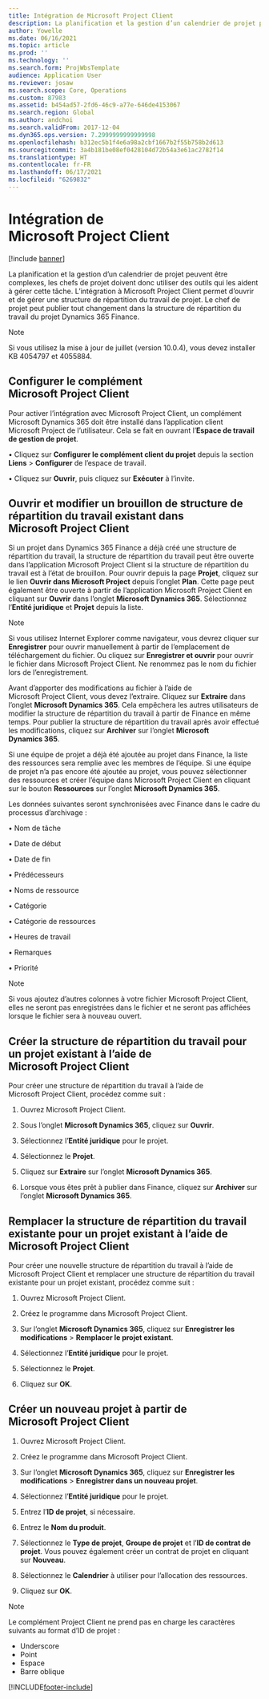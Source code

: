 ```yaml
---
title: Intégration de Microsoft Project Client
description: La planification et la gestion d’un calendrier de projet peuvent être complexes, les chefs de projet doivent donc utiliser des outils qui les aident à gérer cette tâche. L’intégration à Microsoft Project Client permet d’ouvrir et de gérer une structure de répartition du travail de projet.
author: Yowelle
ms.date: 06/16/2021
ms.topic: article
ms.prod: ''
ms.technology: ''
ms.search.form: ProjWbsTemplate
audience: Application User
ms.reviewer: josaw
ms.search.scope: Core, Operations
ms.custom: 87983
ms.assetid: b454ad57-2fd6-46c9-a77e-646de4153067
ms.search.region: Global
ms.author: andchoi
ms.search.validFrom: 2017-12-04
ms.dyn365.ops.version: 7.2999999999999998
ms.openlocfilehash: b312ec5b1f4e6a98a2cbf1667b2f55b758b2d613
ms.sourcegitcommit: 3a4b181be08ef0428104d72b54a3e61ac2782f14
ms.translationtype: HT
ms.contentlocale: fr-FR
ms.lasthandoff: 06/17/2021
ms.locfileid: "6269832"
---
```

# <a name="microsoft-project-client-integration"></a>Intégration de Microsoft Project Client

[!include [banner](../includes/banner.md)]

La planification et la gestion d’un calendrier de projet peuvent être complexes, les chefs de projet doivent donc utiliser des outils qui les aident à gérer cette tâche. L’intégration à Microsoft Project Client permet d’ouvrir et de gérer une structure de répartition du travail de projet. Le chef de projet peut publier tout changement dans la structure de répartition du travail du projet Dynamics 365 Finance.

> [!NOTE]
> Si vous utilisez la mise à jour de juillet (version 10.0.4), vous devez installer KB 4054797 et 4055884.

## <a name="configure-the-microsoft-project-client-add-in"></a>Configurer le complément Microsoft Project Client
Pour activer l’intégration avec Microsoft Project Client, un complément Microsoft Dynamics 365 doit être installé dans l’application client Microsoft Project de l’utilisateur. Cela se fait en ouvrant l’**Espace de travail de gestion de projet**.

• Cliquez sur **Configurer le complément client du projet** depuis la section **Liens** > **Configurer** de l’espace de travail.

• Cliquez sur **Ouvrir**, puis cliquez sur **Exécuter** à l’invite.

## <a name="open-and-edit-an-existing-draft-work-breakdown-structure-in-microsoft-project-client"></a>Ouvrir et modifier un brouillon de structure de répartition du travail existant dans Microsoft Project Client
Si un projet dans Dynamics 365 Finance a déjà créé une structure de répartition du travail, la structure de répartition du travail peut être ouverte dans l’application Microsoft Project Client si la structure de répartition du travail est à l’état de brouillon. Pour ouvrir depuis la page **Projet**, cliquez sur le lien **Ouvrir dans Microsoft Project** depuis l’onglet **Plan**. Cette page peut également être ouverte à partir de l’application Microsoft Project Client en cliquant sur **Ouvrir** dans l’onglet **Microsoft Dynamics 365**. Sélectionnez l’**Entité juridique** et **Projet** depuis la liste.

> [!NOTE]
> Si vous utilisez Internet Explorer comme navigateur, vous devrez cliquer sur **Enregistrer** pour ouvrir manuellement à partir de l’emplacement de téléchargement du fichier. Ou cliquez sur **Enregistrer et ouvrir** pour ouvrir le fichier dans Microsoft Project Client. Ne renommez pas le nom du fichier lors de l’enregistrement.

Avant d’apporter des modifications au fichier à l’aide de Microsoft Project Client, vous devez l’extraire. Cliquez sur **Extraire** dans l’onglet **Microsoft Dynamics 365**. Cela empêchera les autres utilisateurs de modifier la structure de répartition du travail à partir de Finance en même temps. Pour publier la structure de répartition du travail après avoir effectué les modifications, cliquez sur **Archiver** sur l’onglet **Microsoft Dynamics 365**.

Si une équipe de projet a déjà été ajoutée au projet dans Finance, la liste des ressources sera remplie avec les membres de l’équipe. Si une équipe de projet n’a pas encore été ajoutée au projet, vous pouvez sélectionner des ressources et créer l’équipe dans Microsoft Project Client en cliquant sur le bouton **Ressources** sur l’onglet **Microsoft Dynamics 365**. 

Les données suivantes seront synchronisées avec Finance dans le cadre du processus d’archivage :

•   Nom de tâche

•   Date de début

•   Date de fin

•   Prédécesseurs

•   Noms de ressource

•   Catégorie

•   Catégorie de ressources

•   Heures de travail

•   Remarques

•   Priorité

> [!NOTE]
> Si vous ajoutez d’autres colonnes à votre fichier Microsoft Project Client, elles ne seront pas enregistrées dans le fichier et ne seront pas affichées lorsque le fichier sera à nouveau ouvert.

## <a name="create-the-work-breakdown-structure-for-an-existing-project-using-microsoft-project-client"></a>Créer la structure de répartition du travail pour un projet existant à l’aide de Microsoft Project Client
Pour créer une structure de répartition du travail à l’aide de Microsoft Project Client, procédez comme suit :


1.  Ouvrez Microsoft Project Client.

2.  Sous l’onglet **Microsoft Dynamics 365**, cliquez sur **Ouvrir**.

3.  Sélectionnez l’**Entité juridique** pour le projet.

4.  Sélectionnez le **Projet**.

5.  Cliquez sur **Extraire** sur l’onglet **Microsoft Dynamics 365**.

6.  Lorsque vous êtes prêt à publier dans Finance, cliquez sur **Archiver** sur l’onglet **Microsoft Dynamics 365**.

## <a name="replace-the-existing-work-breakdown-structure-for-an-existing-project-using-microsoft-project-client"></a>Remplacer la structure de répartition du travail existante pour un projet existant à l’aide de Microsoft Project Client
Pour créer une nouvelle structure de répartition du travail à l’aide de Microsoft Project Client et remplacer une structure de répartition du travail existante pour un projet existant, procédez comme suit :

1.  Ouvrez Microsoft Project Client.

2.  Créez le programme dans Microsoft Project Client.

3.  Sur l’onglet **Microsoft Dynamics 365**, cliquez sur **Enregistrer les modifications** > **Remplacer le projet existant**.

4.  Sélectionnez l’**Entité juridique** pour le projet.

5.  Sélectionnez le **Projet**.

6.  Cliquez sur **OK**.

## <a name="create-a-new-project-from-within-microsoft-project-client"></a>Créer un nouveau projet à partir de Microsoft Project Client


1.  Ouvrez Microsoft Project Client.

2.  Créez le programme dans Microsoft Project Client.

3.  Sur l’onglet **Microsoft Dynamics 365**, cliquez sur **Enregistrer les modifications** > **Enregistrer dans un nouveau projet**.

4.  Sélectionnez l’**Entité juridique** pour le projet.

5.  Entrez l’**ID de projet**, si nécessaire.

6.  Entrez le **Nom du produit**.

7.  Sélectionnez le **Type de projet**, **Groupe de projet** et l’**ID de contrat de projet**. Vous pouvez également créer un contrat de projet en cliquant sur **Nouveau**.

8.  Sélectionnez le **Calendrier** à utiliser pour l’allocation des ressources.

11. Cliquez sur **OK**.

> [!NOTE]
> Le complément Project Client ne prend pas en charge les caractères suivants au format d’ID de projet :
> 
>   - Underscore
>   - Point
>   - Espace
>   - Barre oblique

[!INCLUDE[footer-include](../includes/footer-banner.md)]
